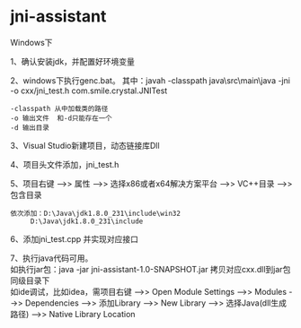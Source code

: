 # jni-assistant

Windows下

1、确认安装jdk，并配置好环境变量

2、windows下执行genc.bat。 
	其中：javah -classpath java\src\main\java -jni -o cxx/jni_test.h com.smile.crystal.JNITest  
	
	-classpath 从中加载类的路径  
	-o 输出文件  和-d只能存在一个
	-d 输出目录  
	 
3、Visual Studio新建项目，动态链接库Dll

4、项目头文件添加，jni_test.h

5、项目右键 -->> 属性 -->> 选择x86或者x64解决方案平台 -->> VC++目录 -->> 包含目录  
	
	依次添加：D:\Java\jdk1.8.0_231\include\win32  
		 D:\Java\jdk1.8.0_231\include  

6、添加jni_test.cpp 并实现对应接口

7、执行java代码可用。  
   如执行jar包：java -jar jni-assistant-1.0-SNAPSHOT.jar  拷贝对应cxx.dll到jar包同级目录下  
   如ide调试，比如idea，需项目右键 -->> Open Module Settings -->> Modules -->> Dependencies -->> 添加Library -->> New Library -->> 选择Java(dll生成路径) -->> Native Library Location  
